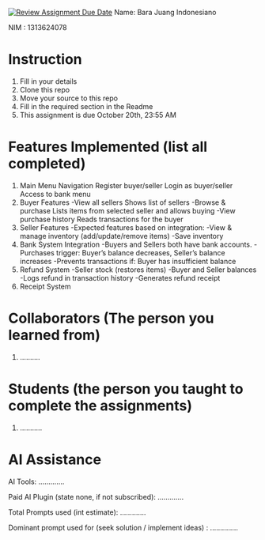 [![Review Assignment Due Date](https://classroom.github.com/assets/deadline-readme-button-22041afd0340ce965d47ae6ef1cefeee28c7c493a6346c4f15d667ab976d596c.svg)](https://classroom.github.com/a/uAfN8jpt)
Name: Bara Juang Indonesiano

NIM : 1313624078

# Instruction
1. Fill in your details
2. Clone this repo
3. Move your source to this repo
4. Fill in the required section in the Readme
5. This assignment is due October 20th, 23:55 AM

# Features Implemented (list all completed)
1. Main Menu Navigation
Register buyer/seller
Login as buyer/seller
Access to bank menu
2. Buyer Features
-View all sellers	Shows list of sellers
-Browse & purchase	Lists items from selected seller and allows buying
-View purchase history	Reads transactions for the buyer
3. Seller Features
-Expected features based on integration:
-View & manage inventory (add/update/remove items)
-Save inventory 
4. Bank System Integration
-Buyers and Sellers both have bank accounts.
-Purchases trigger: Buyer’s balance decreases, Seller’s balance increases
-Prevents transactions if: Buyer has insufficient balance
5. Refund System
-Seller stock (restores items)
-Buyer and Seller balances
-Logs refund in transaction history
-Generates refund receipt
6. Receipt System

# Collaborators (The person you learned from)
1. ..........

# Students (the person you taught to complete the assignments)
1. ...........

# AI Assistance
AI Tools: .............

Paid AI Plugin (state none, if not subscribed): .............

Total Prompts used (int estimate): .............

Dominant prompt used for (seek solution / implement ideas) : ..............
